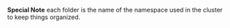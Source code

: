 **Special Note** 
each folder is the name of the namespace used in the cluster to keep things organized. 
